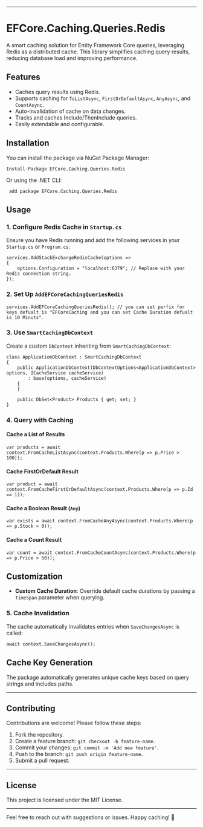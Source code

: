 
------------------------------------------------------------------------

# EFCore.Caching.Queries.Redis

A smart caching solution for Entity Framework Core queries, leveraging
Redis as a distributed cache. This library simplifies caching query
results, reducing database load and improving performance.

## Features

-   Caches query results using Redis.
-   Supports caching for `ToListAsync`, `FirstOrDefaultAsync`,
    `AnyAsync`, and `CountAsync`.
-   Auto-invalidation of cache on data changes.
-   Tracks and caches Include/ThenInclude queries.
-   Easily extendable and configurable.

## Installation

You can install the package via NuGet Package Manager:

``` 
Install-Package EFCore.Caching.Queries.Redis
```

Or using the .NET CLI:

``` 
 add package EFCore.Caching.Queries.Redis
```

## Usage

### 1. Configure Redis Cache in `Startup.cs`

Ensure you have Redis running and add the following services in your
`Startup.cs` or `Program.cs`:

``` 
services.AddStackExchangeRedisCache(options =>
{
    options.Configuration = "localhost:6379"; // Replace with your Redis connection string.
});
```

### 2. Set Up `AddEFCoreCachingQueriesRedis`

``` 
services.AddEFCoreCachingQueriesRedis(); // you can set perfix for keys defualt is "EFCoreCaching and you can set Cache Duration defualt is 10 Minuts".
```

### 3. Use `SmartCachingDbContext`

Create a custom `DbContext` inheriting from `SmartCachingDbContext`:

``` 
class ApplicationDbContext : SmartCachingDbContext
{
    public ApplicationDbContext(DbContextOptions<ApplicationDbContext> options, ICacheService cacheService)
        : base(options, cacheService)
    {
    }

    public DbSet<Product> Products { get; set; }
}
```

### 4. Query with Caching

#### Cache a List of Results

``` 
var products = await context.FromCacheListAsync(context.Products.Where(p => p.Price > 100));
```

#### Cache FirstOrDefault Result

``` 
var product = await context.FromCacheFirstOrDefaultAsync(context.Products.Where(p => p.Id == 1));
```

#### Cache a Boolean Result (`Any`)

``` 
var exists = await context.FromCacheAnyAsync(context.Products.Where(p => p.Stock > 0));
```

#### Cache a Count Result

``` 
var count = await context.FromCacheCountAsync(context.Products.Where(p => p.Price > 50));
```

## Customization

- **Custom Cache Duration**: Override default cache durations by passing a `TimeSpan` parameter when querying.

### 5. Cache Invalidation

The cache automatically invalidates entries when `SaveChangesAsync` is
called:

``` 
await context.SaveChangesAsync();
```

## Cache Key Generation

The package automatically generates unique cache keys based on query
strings and includes paths.


------------------------------------------------------------------------
## Contributing

Contributions are welcome! Please follow these steps:

1. Fork the repository.
2. Create a feature branch: `git checkout -b feature-name`.
3. Commit your changes: `git commit -m 'Add new feature'`.
4. Push to the branch: `git push origin feature-name`.
5. Submit a pull request.

---

## License

This project is licensed under the MIT License.

---

Feel free to reach out with suggestions or issues. Happy caching! 🚀

